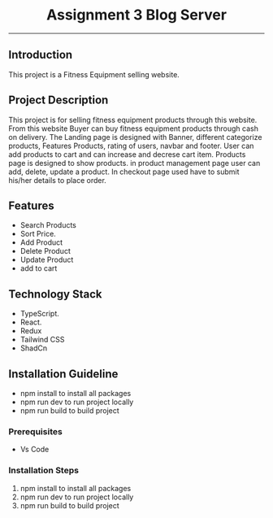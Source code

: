 <div align="center">
  <h1>Assignment 3 Blog Server</h1>
</div>

---

## Introduction

This project is a Fitness Equipment selling website.

## Project Description

This project is for selling fitness equipment products through this website. From this website Buyer can buy fitness equipment products through cash on delivery. The Landing page is designed with Banner, different categorize products, Features Products, rating of users, navbar and footer. User can add products to cart and can increase and decrese cart item. Products page is designed to show products. in product management page user can add, delete, update a product. In checkout page used have to submit his/her details to place order.

## Features

- Search Products
- Sort Price.
- Add Product
- Delete Product
- Update Product
- add to cart

## Technology Stack

- TypeScript.
- React.
- Redux
- Tailwind CSS
- ShadCn

## Installation Guideline

- npm install to install all packages
- npm run dev to run project locally
- npm run build to build project

### Prerequisites

- Vs Code

### Installation Steps

1. npm install to install all packages
2. npm run dev to run project locally
3. npm run build to build project
